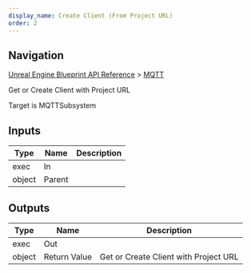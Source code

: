 ```yaml
---
display_name: Create Client (From Project URL)
order: 2
---
```

## Navigation

[Unreal Engine Blueprint API Reference](https://dev.epicgames.com/documentation/en-us/unreal-engine/BlueprintAPI) > [MQTT](https://dev.epicgames.com/documentation/en-us/unreal-engine/BlueprintAPI/MQTT)

Get or Create Client with Project URL

Target is MQTTSubsystem

## Inputs

| Type | Name | Description |
| --- | --- | --- |
| exec | In |  |
| object | Parent |  |

## Outputs

| Type | Name | Description |
| --- | --- | --- |
| exec | Out |  |
| object | Return Value | Get or Create Client with Project URL |
